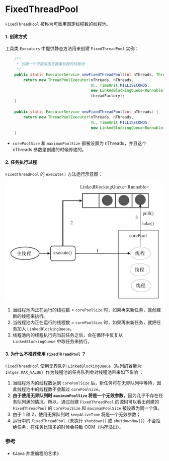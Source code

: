# FixedThreadPool

`FixedThreadPool` 被称为可重用固定线程数的线程池。

#### 1. 创建方式
工具类 `Executors` 中提供静态方法用来创建 `FixedThreadPool` 实例：

```java
    /**
     * 创建一个可重用固定数量线程的线程池
     */
    public static ExecutorService newFixedThreadPool(int nThreads, ThreadFactory threadFactory) {
        return new ThreadPoolExecutor(nThreads, nThreads,
                                      0L, TimeUnit.MILLISECONDS,
                                      new LinkedBlockingQueue<Runnable>(),
                                      threadFactory);
    }

    public static ExecutorService newFixedThreadPool(int nThreads) {
        return new ThreadPoolExecutor(nThreads, nThreads,
                                      0L, TimeUnit.MILLISECONDS,
                                      new LinkedBlockingQueue<Runnable>());
    }
```

- `corePoolSize` 和 `maximumPoolSize` 都被设置为 nThreads，并且这个 nThreads 参数是创建的时候传递的。


#### 2. 任务执行过程
`FixedThreadPool` 的 `execute()` 方法运行示意图：

![FixedThreadPool](/assets/images/Java/thread-pool/FixedThreadPool.jpeg)

1. 当线程池内正在运行的线程数 < `corePoolSize` 时，如果再来新任务，就创建新的线程来执行。
2. 当线程池内正在运行的线程数 = `corePoolSize` 时，如果再来新任务，就把任务加入 `LinkedBlockingQueue`。
3. 线程池内的线程执行完当前任务之后，会在循环中反复从 `LinkedBlockingQueue` 中取任务来执行。


#### 3. 为什么不推荐使用 `FixedThreadPool` ？
`FixedThreadPool` 使用无界队列 `LinkedBlockingQueue`（队列的容量为 `Intger.MAX_VALUE`）作为线程池的任务队列会对线程池带来如下影响 ：

1. 当线程池内的线程数达到 `corePoolSize` 后，新任务将在无界队列中等待，因此线程池中的线程数不会超过 `corePoolSize`。
2. **由于使用无界队列时 `maximumPoolSize` 将是一个无效参数**，因为几乎不存在任务队列满的情况。所以，通过创建 `FixedThreadPool` 的源码可以看出创建的 `FixedThreadPool` 的 `corePoolSize` 和 `maximumPoolSize` 被设置为同一个值。
3. 由于 1 和 2，使用无界队列时 `keepAliveTime` 将是一个无效参数；
4. 运行中的 `FixedThreadPool`（未执行 `shutdown()` 或 `shutdownNow()`）不会拒绝任务，在任务比较多的时候会导致 OOM（内存溢出）。


### 参考

- 《Java 并发编程的艺术》